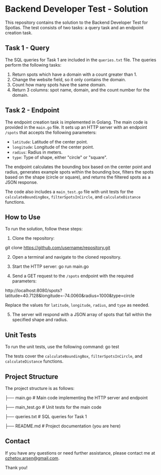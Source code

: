 # Backend Developer Test - Solution

This repository contains the solution to the Backend Developer Test for Spotlas. The test consists of two tasks: a query task and an endpoint creation task.

## Task 1 - Query

The SQL queries for Task 1 are included in the `queries.txt` file. The queries perform the following tasks:

1. Return spots which have a domain with a count greater than 1.
2. Change the website field, so it only contains the domain.
3. Count how many spots have the same domain.
4. Return 3 columns: spot name, domain, and the count number for the domain.

## Task 2 - Endpoint

The endpoint creation task is implemented in Golang. The main code is provided in the `main.go` file. It sets up an HTTP server with an endpoint `/spots` that accepts the following parameters:

- `latitude`: Latitude of the center point.
- `longitude`: Longitude of the center point.
- `radius`: Radius in meters.
- `type`: Type of shape, either "circle" or "square".

The endpoint calculates the bounding box based on the center point and radius, generates example spots within the bounding box, filters the spots based on the shape (circle or square), and returns the filtered spots as a JSON response.

The code also includes a `main_test.go` file with unit tests for the `calculateBoundingBox`, `filterSpotsInCircle`, and `calculateDistance` functions.

## How to Use

To run the solution, follow these steps:

1. Clone the repository:

git clone https://github.com/username/repository.git

2. Open a terminal and navigate to the cloned repository.

3. Start the HTTP server: go run main.go

4. Send a GET request to the `/spots` endpoint with the required parameters:

http://localhost:8080/spots?latitude=40.7128&longitude=-74.0060&radius=1000&type=circle

Replace the values for `latitude`, `longitude`, `radius`, and `type` as needed.

5. The server will respond with a JSON array of spots that fall within the specified shape and radius.

## Unit Tests

To run the unit tests, use the following command: go test

The tests cover the `calculateBoundingBox`, `filterSpotsInCircle`, and `calculateDistance` functions.

## Project Structure

The project structure is as follows:

├── main.go # Main code implementing the HTTP server and endpoint

├── main_test.go # Unit tests for the main code

├── queries.txt # SQL queries for Task 1

├── README.md # Project documentation (you are here)

## Contact

If you have any questions or need further assistance, please contact me at [ozhetov.arsen@gmail.com](mailto:ozhetov.arsen@gmail.com).

Thank you!
